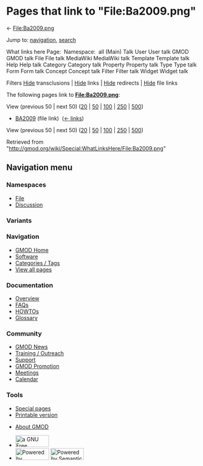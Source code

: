 <div id="mw-page-base" class="noprint">

</div>

<div id="mw-head-base" class="noprint">

</div>

<div id="content" class="mw-body" role="main">

<span id="top"></span>

<div id="mw-js-message" style="display:none;">

</div>



# <span dir="auto">Pages that link to "File:Ba2009.png"</span>

<div id="bodyContent">

<div id="contentSub">

← [File:Ba2009.png](/wiki/File:Ba2009.png "File:Ba2009.png")

</div>

<div id="jump-to-nav" class="mw-jump">

Jump to: [navigation](#mw-navigation), [search](#p-search)

</div>

<div id="mw-content-text">

What links here Page:  Namespace:  all (Main) Talk User User talk GMOD
GMOD talk File File talk MediaWiki MediaWiki talk Template Template talk
Help Help talk Category Category talk Property Property talk Type Type
talk Form Form talk Concept Concept talk Filter Filter talk Widget
Widget talk

Filters
[Hide](/mediawiki/index.php?title=Special:WhatLinksHere/File:Ba2009.png&hidetrans=1 "Special:WhatLinksHere/File:Ba2009.png")
transclusions \|
[Hide](/mediawiki/index.php?title=Special:WhatLinksHere/File:Ba2009.png&hidelinks=1 "Special:WhatLinksHere/File:Ba2009.png")
links \|
[Hide](/mediawiki/index.php?title=Special:WhatLinksHere/File:Ba2009.png&hideredirs=1 "Special:WhatLinksHere/File:Ba2009.png")
redirects \|
[Hide](/mediawiki/index.php?title=Special:WhatLinksHere/File:Ba2009.png&hideimages=1 "Special:WhatLinksHere/File:Ba2009.png")
file links

The following pages link to
**[File:Ba2009.png](/wiki/File:Ba2009.png "File:Ba2009.png")**:

View (previous 50 \| next 50)
([20](/mediawiki/index.php?title=Special:WhatLinksHere/File:Ba2009.png&limit=20 "Special:WhatLinksHere/File:Ba2009.png")
\|
[50](/mediawiki/index.php?title=Special:WhatLinksHere/File:Ba2009.png&limit=50 "Special:WhatLinksHere/File:Ba2009.png")
\|
[100](/mediawiki/index.php?title=Special:WhatLinksHere/File:Ba2009.png&limit=100 "Special:WhatLinksHere/File:Ba2009.png")
\|
[250](/mediawiki/index.php?title=Special:WhatLinksHere/File:Ba2009.png&limit=250 "Special:WhatLinksHere/File:Ba2009.png")
\|
[500](/mediawiki/index.php?title=Special:WhatLinksHere/File:Ba2009.png&limit=500 "Special:WhatLinksHere/File:Ba2009.png"))

- [BA2009](/wiki/BA2009 "BA2009") (file link) ‎
  <span class="mw-whatlinkshere-tools">([←
  links](/mediawiki/index.php?title=Special:WhatLinksHere&target=BA2009 "Special:WhatLinksHere"))</span>

View (previous 50 \| next 50)
([20](/mediawiki/index.php?title=Special:WhatLinksHere/File:Ba2009.png&limit=20 "Special:WhatLinksHere/File:Ba2009.png")
\|
[50](/mediawiki/index.php?title=Special:WhatLinksHere/File:Ba2009.png&limit=50 "Special:WhatLinksHere/File:Ba2009.png")
\|
[100](/mediawiki/index.php?title=Special:WhatLinksHere/File:Ba2009.png&limit=100 "Special:WhatLinksHere/File:Ba2009.png")
\|
[250](/mediawiki/index.php?title=Special:WhatLinksHere/File:Ba2009.png&limit=250 "Special:WhatLinksHere/File:Ba2009.png")
\|
[500](/mediawiki/index.php?title=Special:WhatLinksHere/File:Ba2009.png&limit=500 "Special:WhatLinksHere/File:Ba2009.png"))

</div>

<div class="printfooter">

Retrieved from
"<http://gmod.org/wiki/Special:WhatLinksHere/File:Ba2009.png>"

</div>

<div id="catlinks" class="catlinks catlinks-allhidden">

</div>

<div class="visualClear">

</div>

</div>

</div>

<div id="mw-navigation">

## Navigation menu

<div id="mw-head">



<div id="left-navigation">

<div id="p-namespaces" class="vectorTabs" role="navigation"
aria-labelledby="p-namespaces-label">

### Namespaces

- <span id="ca-nstab-image"><a href="/wiki/File:Ba2009.png" accesskey="c"
  title="View the file page [c]">File</a></span>
- <span id="ca-talk"><a
  href="/mediawiki/index.php?title=File_talk:Ba2009.png&amp;action=edit&amp;redlink=1"
  accesskey="t"
  title="Discussion about the content page [t]">Discussion</a></span>

</div>

<div id="p-variants" class="vectorMenu emptyPortlet" role="navigation"
aria-labelledby="p-variants-label">

### 

### Variants[](#)

<div class="menu">

</div>

</div>

</div>

<div id="right-navigation">





</div>



</div>

</div>

</div>

<div id="mw-panel">

<div id="p-logo" role="banner">

<a href="/wiki/Main_Page"
style="background-image: url(http://gmod.org/images/GMOD-cogs.png);"
title="Visit the main page"></a>

</div>

<div id="p-Navigation" class="portal" role="navigation"
aria-labelledby="p-Navigation-label">

### Navigation

<div class="body">

- <span id="n-GMOD-Home">[GMOD Home](/wiki/Main_Page)</span>
- <span id="n-Software">[Software](/wiki/GMOD_Components)</span>
- <span id="n-Categories-.2F-Tags">[Categories /
  Tags](/wiki/Categories)</span>
- <span id="n-View-all-pages">[View all
  pages](/wiki/Special:AllPages)</span>

</div>

</div>

<div id="p-Documentation" class="portal" role="navigation"
aria-labelledby="p-Documentation-label">

### Documentation

<div class="body">

- <span id="n-Overview">[Overview](/wiki/Overview)</span>
- <span id="n-FAQs">[FAQs](/wiki/Category:FAQ)</span>
- <span id="n-HOWTOs">[HOWTOs](/wiki/Category:HOWTO)</span>
- <span id="n-Glossary">[Glossary](/wiki/Glossary)</span>

</div>

</div>

<div id="p-Community" class="portal" role="navigation"
aria-labelledby="p-Community-label">

### Community

<div class="body">

- <span id="n-GMOD-News">[GMOD News](/wiki/GMOD_News)</span>
- <span id="n-Training-.2F-Outreach">[Training /
  Outreach](/wiki/Training_and_Outreach)</span>
- <span id="n-Support">[Support](/wiki/Support)</span>
- <span id="n-GMOD-Promotion">[GMOD
  Promotion](/wiki/GMOD_Promotion)</span>
- <span id="n-Meetings">[Meetings](/wiki/Meetings)</span>
- <span id="n-Calendar">[Calendar](/wiki/Calendar)</span>

</div>

</div>

<div id="p-tb" class="portal" role="navigation"
aria-labelledby="p-tb-label">

### Tools

<div class="body">

- <span id="t-specialpages"><a href="/wiki/Special:SpecialPages" accesskey="q"
  title="A list of all special pages [q]">Special pages</a></span>
- <span id="t-print"><a
  href="/mediawiki/index.php?title=Special:WhatLinksHere/File:Ba2009.png&amp;printable=yes"
  rel="alternate" accesskey="p"
  title="Printable version of this page [p]">Printable version</a></span>

</div>

</div>

</div>

</div>

<div id="footer" role="contentinfo">

- <span id="footer-places-about">[About
  GMOD](/wiki/GMOD:About "GMOD:About")</span>

<!-- -->

- <span id="footer-copyrightico">[<img src="http://www.gnu.org/graphics/gfdl-logo-small.png" width="88"
  height="31" alt="a GNU Free Documentation License" />](http://www.gnu.org/licenses/fdl-1.3.html)</span>
- <span id="footer-poweredbyico">[<img src="/mediawiki/skins/common/images/poweredby_mediawiki_88x31.png"
  width="88" height="31" alt="Powered by MediaWiki" />](//www.mediawiki.org/)
  [<img
  src="/mediawiki/extensions/SemanticMediaWiki/includes/../resources/images/smw_button.png"
  width="88" height="31" alt="Powered by Semantic MediaWiki" />](https://www.semantic-mediawiki.org/wiki/Semantic_MediaWiki)</span>

<div style="clear:both">

</div>

</div>
